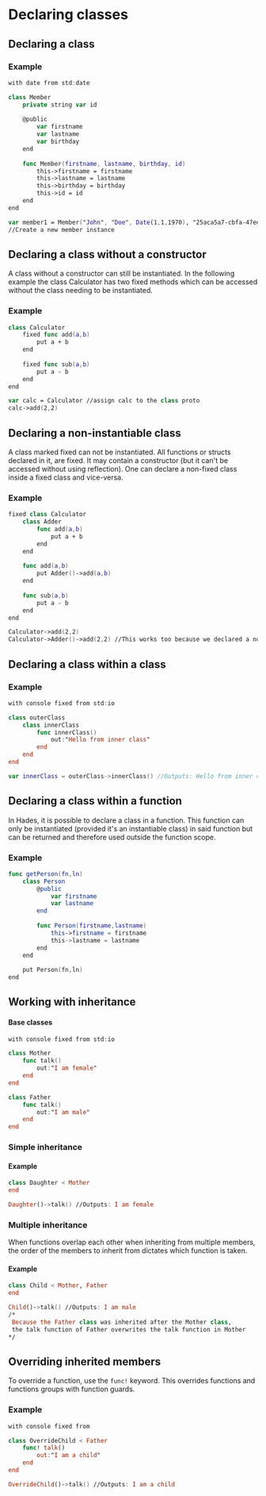 # Declaring classes

## Declaring a class

### Example

```swift
with date from std:date

class Member
    private string var id
    
    @public
        var firstname
        var lastname
        var birthday
    end
    
    func Member(firstname, lastname, birthday, id)
        this->firstname = firstname
        this->lastname = lastname
        this->birthday = birthday
        this->id = id
    end
end

var member1 = Member("John", "Doe", Date(1,1,1970), "25aca5a7-cbfa-47ed-aeb5-f96cb1eb46ee")
//Create a new member instance
```

## Declaring a class without a constructor

A class without a constructor can still be instantiated. In the following example the class Calculator has two fixed methods which can be accessed without the class needing to be instantiated.

### Example

```swift
class Calculator
    fixed func add(a,b)
        put a + b
    end
    
    fixed func sub(a,b)
        put a - b
    end
end

var calc = Calculator //assign calc to the class proto
calc->add(2,2)
```

## Declaring a non-instantiable class

A class marked fixed can not be instantiated. All functions or structs declared in it, are fixed. It may contain a constructor \(but it can't be accessed without using reflection\). One can declare a non-fixed class inside a fixed class and vice-versa.

### Example

```swift
fixed class Calculator
    class Adder
        func add(a,b)
            put a + b
        end
    end
    
    func add(a,b)
        put Adder()->add(a,b)
    end
    
    func sub(a,b)
        put a - b
    end
end

Calculator->add(2,2)
Calculator->Adder()->add(2,2) //This works too because we declared a non-fixed (instantiable) class inside the fixed class
```

## Declaring a class within a class

### Example

```swift
with console fixed from std:io

class outerClass
    class innerClass
        func innerClass()
            out:"Hello from inner class"
        end
    end
end

var innerClass = outerClass->innerClass() //Outputs: Hello from inner class
```

## Declaring a class within a function

In Hades, it is possible to declare a class in a function. This function can only be instantiated \(provided it's an instantiable class\) in said function but can be returned and therefore used outside the function scope.

### Example

```swift
func getPerson(fn,ln)
    class Person
        @public
            var firstname
            var lastname
        end
        
        func Person(firstname,lastname)
            this->firstname = firstname
            this->lastname = lastname
        end
    end
    
    put Person(fn,ln)
end
```

## Working with inheritance

#### Base classes

```swift
with console fixed from std:io

class Mother
    func talk()
        out:"I am female"
    end
end

class Father
    func talk()
        out:"I am male"
    end
end
```

### Simple inheritance

#### Example

```swift
class Daughter < Mother
end

Daughter()->talk() //Outputs: I am female
```

### Multiple inheritance

When functions overlap each other when inheriting from multiple members, the order of the members to inherit from dictates which function is taken.

#### Example

```swift
class Child < Mother, Father
end

Child()->talk() //Outputs: I am male
/*
 Because the Father class was inherited after the Mother class,
 the talk function of Father overwrites the talk function in Mother
*/
```

## Overriding inherited members

To override a function, use the `func!` keyword. This overrides functions and functions groups with function guards.

### Example

```swift
with console fixed from 

class OverrideChild < Father
    func! talk()
        out:"I am a child"
    end
end

OverrideChild()->talk() //Outputs: I am a child
```



